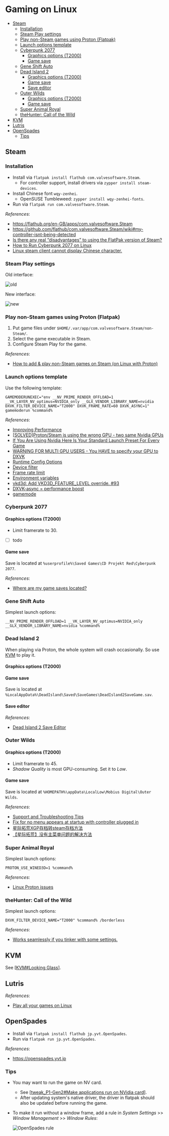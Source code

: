 # Gaming on Linux

- [Steam](#steam)
  - [Installation](#installation)
  - [Steam Play settings](#steam-play-settings)
  - [Play non-Steam games using Proton (Flatpak)](#play-non-steam-games-using-proton-flatpak)
  - [Launch options template](#launch-options-template)
  - [Cyberpunk 2077](#cyberpunk-2077)
    - [Graphics options (T2000)](#graphics-options-t2000)
    - [Game save](#game-save)
  - [Gene Shift Auto](#gene-shift-auto)
  - [Dead Island 2](#dead-island-2)
    - [Graphics options (T2000)](#graphics-options-t2000-1)
    - [Game save](#game-save-1)
    - [Save editor](#save-editor)
  - [Outer Wilds](#outer-wilds)
    - [Graphics options (T2000)](#graphics-options-t2000-2)
    - [Game save](#game-save-2)
  - [Super Animal Royal](#super-animal-royal)
  - [theHunter: Call of the Wild](#thehunter-call-of-the-wild)
- [KVM](#kvm)
- [Lutris](#lutris)
- [OpenSpades](#openspades)
  - [Tips](#tips)

## Steam

### Installation

- Install via `flatpak install flathub com.valvesoftware.Steam`.
  - For controller support, install drivers via `zypper install steam-devices`.
- Install Chinese font `wqy-zenhei`.
  - OpenSUSE Tumbleweed: `zypper install wqy-zenhei-fonts`.
- Run via `flatpak run com.valvesoftware.Steam`.

*References*:

- https://flathub.org/en-GB/apps/com.valvesoftware.Steam
- https://github.com/flathub/com.valvesoftware.Steam/wiki#my-controller-isnt-being-detected
- [Is there any real “disadvantages” to using the FlatPak version of Steam? ](https://www.reddit.com/r/linux_gaming/comments/rp2ss9/is_there_any_real_disadvantages_to_using_the/)
- [How to Run Cyberpunk 2077 on Linux](https://segmentnext.com/cyberpunk-2077-linux/)
- [Linux steam client cannot display Chinese character.](https://www.reddit.com/r/linux_gaming/comments/13xag7z/linux_steam_client_cannot_display_chinese/)

### Steam Play settings

Old interface:

![old](attachments/steam_play_settings.png)

New interface:

![new](attachments/steam_play_settings_new.png)

### Play non-Steam games using Proton (Flatpak)

1. Put game files under `$HOME/.var/app/com.valvesoftware.Steam/non-Steam/`.
2. Select the game executable in Steam.
3. Configure Steam Play for the game.

*References*:

- [How to add & play non-Steam games on Steam (on Linux with Proton)](https://www.youtube.com/watch?v=ZXPsIRGZizw)

### Launch options template

Use the following template:

```text
GAMEMODERUNEXEC="env __NV_PRIME_RENDER_OFFLOAD=1 __VK_LAYER_NV_optimus=NVIDIA_only __GLX_VENDOR_LIBRARY_NAME=nvidia DXVK_FILTER_DEVICE_NAME="T2000" DXVK_FRAME_RATE=60 DXVK_ASYNC=1" gamemoderun %command%
```

*References*:

- [Improving Performance](https://www.protondb.com/help/improving-performance)
- [\[SOLVED\]Proton/Steam is using the wrong GPU - two same Nvidia GPUs](https://bbs.archlinux.org/viewtopic.php?id=282617)
- [If You Are Using Nvidia Here Is Your Standard Launch Preset For Every Game](https://www.reddit.com/r/linux_gaming/comments/zgxyj2/if_you_are_using_nvidia_here_is_your_standard/)
- [WARNING FOR MULTI GPU USERS - You HAVE to specify your GPU to DXVK](https://www.reddit.com/r/linux_gaming/comments/v0nbot/warning_for_multi_gpu_users_you_have_to_specify/)
- [Runtime Config Options](https://github.com/ValveSoftware/Proton#runtime-config-options)
- [Device filter](https://github.com/doitsujin/dxvk#device-filter)
- [Frame rate limit](https://github.com/doitsujin/dxvk#frame-rate-limit)
- [Environment variables](https://github.com/HansKristian-Work/vkd3d-proton#environment-variables)
- [vkd3d: Add VKD3D_FEATURE_LEVEL override. #93](https://github.com/HansKristian-Work/vkd3d-proton/pull/93)
- [DXVK-async = performance boost](https://steamcommunity.com/sharedfiles/filedetails/?id=2809282853)
- [gamemode](https://github.com/FeralInteractive/gamemode)

### Cyberpunk 2077

#### Graphics options (T2000)

- Limit framerate to 30.
- [ ] todo

#### Game save

Save is located at `%userprofile%\Saved Games\CD Projekt Red\Cyberpunk 2077`.

*References*:

- [Where are my game saves located?](https://support.cdprojektred.com/en/cyberpunk/pc/sp-technical/issue/1706/where-are-my-game-saves-located)

### Gene Shift Auto

Simplest launch options:

```text
__NV_PRIME_RENDER_OFFLOAD=1 __VK_LAYER_NV_optimus=NVIDIA_only __GLX_VENDOR_LIBRARY_NAME=nvidia %command%
```

### Dead Island 2

When playing via Proton, the whole system will crash occasionally. So use [KVM](#kvm) to play it.

#### Graphics options (T2000)

#### Game save

Save is located at `%LocalAppData%\DeadIsland\Saved\SaveGames\DeadIsland2SaveGame.sav`.

#### Save editor

*References*:

- [Dead Island 2 Save Editor](https://steffenl.com/projects/dead-island-2-save-editor)

### Outer Wilds

#### Graphics options (T2000)

- Limit framerate to 45.
- *Shadow Quality* is most GPU-consuming. Set it to *Low*.

#### Game save

Save is located at `%HOMEPATH%\appData\LocalLow\Mobius Digital\Outer Wilds`.

*References*:

- [Support and Troubleshooting Tips](https://www.mobiusdigitalgames.com/supportforum.html)
- [Fix for no menu appears at startup with controller plugged in](https://steamcommunity.com/app/753640/discussions/0/2568690229016081614)
- [星际拓荒XGP存档转steam存档方法](https://www.bilibili.com/read/cv20764437/)
- [【星际拓荒】没有主菜单问题的解决方法](https://www.bilibili.com/read/cv13634330/)

### Super Animal Royal

Simplest launch options:

```text
PROTON_USE_WINED3D=1 %command%
```

*References*:

- [Linux Proton issues](https://animalroyale.fandom.com/wiki/Guides/Troubleshooting#Linux_Proton_issues)

### theHunter: Call of the Wild

Simplest launch options:

```text
DXVK_FILTER_DEVICE_NAME="T2000" %command% /borderless
```

*References*:

- [Works seamlessly if you tinker with some settings.](https://www.protondb.com/app/518790#Id6WsB9oUy)

## KVM

See [[KVM#Looking Glass]].

## Lutris

*References*:

- [Play all your games on Linux](https://lutris.net/)

## OpenSpades

- Install via `flatpak install flathub jp.yvt.OpenSpades`.
- Run via `flatpak run jp.yvt.OpenSpades`.

*References*:

- https://openspades.yvt.jp

### Tips

- You may want to run the game on NV card.
  - See [[tweak_P1-Gen2#Make applications run on NVidia card]].
  - After updating system's native driver, the driver in flatpak should also be updated before running the game.
- To make it run without a window frame, add a rule in *System Settings* >> *Window Management* >> *Window Rules*:

  ![OpenSpades rule](attachments/openspades_rule.png)

[//begin]: # "Autogenerated link references for markdown compatibility"
[KVM#Looking Glass]: KVM.md "Kernel-based Virtual Machine Usage"
[tweak_P1-Gen2#Make applications run on NVidia card]: ../openSUSE/Tumbleweed/tweak_P1-Gen2.md "Tweak openSUSE Tumbleweed on ThinkPad P1 Gen2"
[//end]: # "Autogenerated link references"
